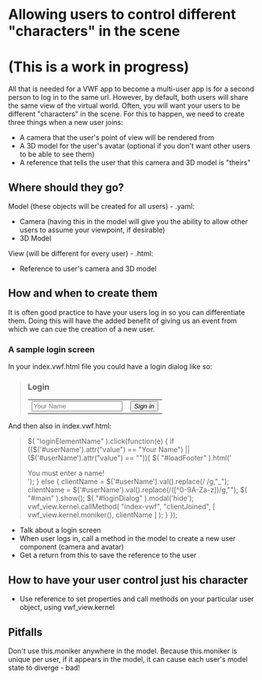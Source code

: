# Allowing users to control different "characters" in the scene

# (This is a work in progress)

All that is needed for a VWF app to become a multi-user app is for a second person to log in to the same url.  However, by default, both users will share the same view of the virtual world.  Often, you will want your users to be different "characters" in the scene.  For this to happen, we need to create three things when a new user joins:

- A camera that the user's point of view will be rendered from
- A 3D model for the user's avatar (optional if you don't want other users to be able to see them)
- A reference that tells the user that this camera and 3D model is "theirs"

## Where should they go?

Model (these objects will be created for all users) - .yaml:

- Camera (having this in the model will give you the ability to allow other users to assume your viewpoint, if desirable)
- 3D Model

View (will be different for every user) - .html:

- Reference to user's camera and 3D model

## How and when to create them

It is often good practice to have your users log in so you can differentiate them.  Doing this will have the added benefit of giving us an event from which we can cue the creation of a new user.

### A sample login screen

In your index.vwf.html file you could have a login dialog like so:

>	<div id="loginDialog">
>		<div>
>			<h3>Login</h3>
>		</div>
>		<div>
>			<table>
>				<tr>
>					<td>
>						<input type="text" id="userName" class="input-large" placeholder="Your Name" maxlength="15">
>					</td>
>					<td>
>						<button id="loginButton"><i class="icon-user icon-white"/>  Sign in</button>
>					</td>
>				</tr>
>			</table>
>		</div>
>		<div class="modal-footer" id="loadFooter">
>		</div>
>	</div>

And then also in index.vwf.html:

> 	$( "loginElementName" ).click(function(e) {
>		if (($('#userName').attr("value") == "Your Name") || ($('#userName').attr("value") == "")){
>			$( "#loadFooter" ).html('<div class="alert alert-error">You must enter a name!</div>');
>		}
>		else {
>			clientName = $('#userName').val().replace(/ /g,"_");
>			clientName = $('#userName').val().replace(/([^0-9A-Za-z])/g,"");
>			$( "#main" ).show();
>			$( "#loginDialog" ).modal('hide');	
>			vwf_view.kernel.callMethod( "index-vwf", "clientJoined", [ vwf_view.kernel.moniker(), clientName ] );
>		}
>	});

- Talk about a login screen
- When user logs in, call a method in the model to create a new user component (camera and avatar)
- Get a return from this to save the reference to the user

## How to have your user control just his character

- Use reference to set properties and call methods on your particular user object, using vwf_view.kernel

## Pitfalls

Don't use this.moniker anywhere in the model.  Because this.moniker is unique per user, if it appears in the model, it can cause each user's model state to diverge - bad!
